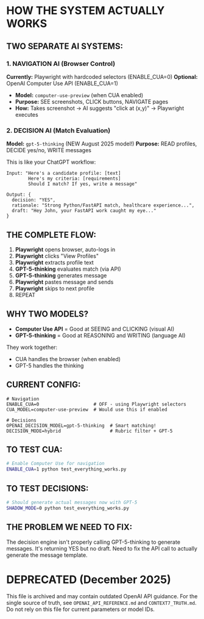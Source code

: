 # HOW THE SYSTEM ACTUALLY WORKS

## TWO SEPARATE AI SYSTEMS:

### 1. NAVIGATION AI (Browser Control)
**Currently:** Playwright with hardcoded selectors (ENABLE_CUA=0)
**Optional:** OpenAI Computer Use API (ENABLE_CUA=1)

- **Model:** `computer-use-preview` (when CUA enabled)
- **Purpose:** SEE screenshots, CLICK buttons, NAVIGATE pages
- **How:** Takes screenshot → AI suggests "click at (x,y)" → Playwright executes

### 2. DECISION AI (Match Evaluation) 
**Model:** `gpt-5-thinking` (NEW August 2025 model!)
**Purpose:** READ profiles, DECIDE yes/no, WRITE messages

This is like your ChatGPT workflow:
```
Input: "Here's a candidate profile: [text]
        Here's my criteria: [requirements]
        Should I match? If yes, write a message"

Output: {
  decision: "YES",
  rationale: "Strong Python/FastAPI match, healthcare experience...",
  draft: "Hey John, your FastAPI work caught my eye..."
}
```

## THE COMPLETE FLOW:

1. **Playwright** opens browser, auto-logs in
2. **Playwright** clicks "View Profiles" 
3. **Playwright** extracts profile text
4. **GPT-5-thinking** evaluates match (via API)
5. **GPT-5-thinking** generates message
6. **Playwright** pastes message and sends
7. **Playwright** skips to next profile
8. REPEAT

## WHY TWO MODELS?

- **Computer Use API** = Good at SEEING and CLICKING (visual AI)
- **GPT-5-thinking** = Good at REASONING and WRITING (language AI)

They work together:
- CUA handles the browser (when enabled)
- GPT-5 handles the thinking

## CURRENT CONFIG:

```env
# Navigation
ENABLE_CUA=0                    # OFF - using Playwright selectors
CUA_MODEL=computer-use-preview  # Would use this if enabled

# Decisions  
OPENAI_DECISION_MODEL=gpt-5-thinking  # Smart matching!
DECISION_MODE=hybrid                  # Rubric filter + GPT-5
```

## TO TEST CUA:

```bash
# Enable Computer Use for navigation
ENABLE_CUA=1 python test_everything_works.py
```

## TO TEST DECISIONS:

```bash
# Should generate actual messages now with GPT-5
SHADOW_MODE=0 python test_everything_works.py
```

## THE PROBLEM WE NEED TO FIX:

The decision engine isn't properly calling GPT-5-thinking to generate messages. It's returning YES but no draft. Need to fix the API call to actually generate the message template.
# DEPRECATED (December 2025)
This file is archived and may contain outdated OpenAI API guidance.
For the single source of truth, see `OPENAI_API_REFERENCE.md` and `CONTEXT7_TRUTH.md`.
Do not rely on this file for current parameters or model IDs.
